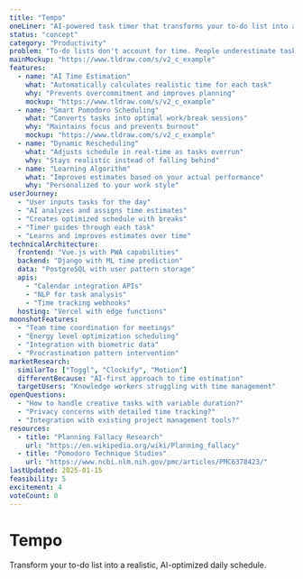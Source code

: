 ```yaml
---
title: "Tempo"
oneLiner: "AI-powered task timer that transforms your to-do list into a perfectly scheduled day"
status: "concept"
category: "Productivity"
problem: "To-do lists don't account for time. People underestimate task duration and overcommit, leading to stress and incomplete work. Traditional time-blocking is too rigid."
mainMockup: "https://www.tldraw.com/s/v2_c_example"
features:
  - name: "AI Time Estimation"
    what: "Automatically calculates realistic time for each task"
    why: "Prevents overcommitment and improves planning"
    mockup: "https://www.tldraw.com/s/v2_c_example"
  - name: "Smart Pomodoro Scheduling"
    what: "Converts tasks into optimal work/break sessions"
    why: "Maintains focus and prevents burnout"
    mockup: "https://www.tldraw.com/s/v2_c_example"
  - name: "Dynamic Rescheduling"
    what: "Adjusts schedule in real-time as tasks overrun"
    why: "Stays realistic instead of falling behind"
  - name: "Learning Algorithm"
    what: "Improves estimates based on your actual performance"
    why: "Personalized to your work style"
userJourney:
  - "User inputs tasks for the day"
  - "AI analyzes and assigns time estimates"
  - "Creates optimized schedule with breaks"
  - "Timer guides through each task"
  - "Learns and improves estimates over time"
technicalArchitecture:
  frontend: "Vue.js with PWA capabilities"
  backend: "Django with ML time prediction"
  data: "PostgreSQL with user pattern storage"
  apis:
    - "Calendar integration APIs"
    - "NLP for task analysis"
    - "Time tracking webhooks"
  hosting: "Vercel with edge functions"
moonshotFeatures:
  - "Team time coordination for meetings"
  - "Energy level optimization scheduling"
  - "Integration with biometric data"
  - "Procrastination pattern intervention"
marketResearch:
  similarTo: ["Toggl", "Clockify", "Motion"]
  differentBecause: "AI-first approach to time estimation"
  targetUsers: "Knowledge workers struggling with time management"
openQuestions:
  - "How to handle creative tasks with variable duration?"
  - "Privacy concerns with detailed time tracking?"
  - "Integration with existing project management tools?"
resources:
  - title: "Planning Fallacy Research"
    url: "https://en.wikipedia.org/wiki/Planning_fallacy"
  - title: "Pomodoro Technique Studies"
    url: "https://www.ncbi.nlm.nih.gov/pmc/articles/PMC6378423/"
lastUpdated: 2025-01-15
feasibility: 5
excitement: 4
voteCount: 0
---
```


# Tempo

Transform your to-do list into a realistic, AI-optimized daily schedule.